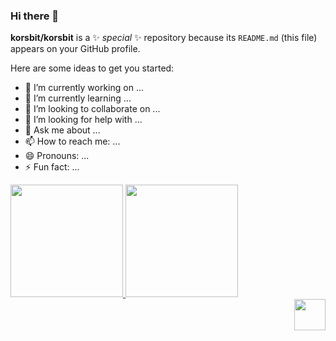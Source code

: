 ### Hi there 👋

**korsbit/korsbit** is a ✨ _special_ ✨ repository because its `README.md` (this file) appears on your GitHub profile.

Here are some ideas to get you started:

- 🔭 I’m currently working on ...
- 🌱 I’m currently learning ...
- 👯 I’m looking to collaborate on ...
- 🤔 I’m looking for help with ...
- 💬 Ask me about ...
- 📫 How to reach me: ...
- 😄 Pronouns: ...
- ⚡ Fun fact: ...


<div>
<a href="https://github.com/korsbit">
<img height="180em" src="https://github-readme-stats.vercel.app/api/top-langs/?username=korsbit&layout=compact&langs_count=7&theme=city_lights"/>
<img height="180em" src="https://github-readme-stats.vercel.app/api?username=korsbit&show_icons=true&theme=city_lights&include_all_commits=true&count_private=true"/>
</div>

<img align="right" src="https://github.com/korsbit/korsbit/blob/main/8bit.gif" height="50">
